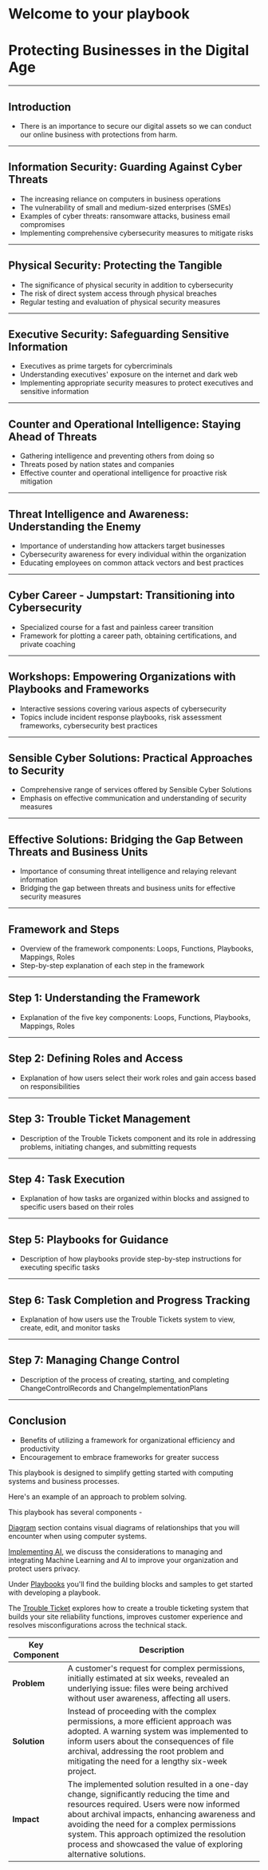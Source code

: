# Welcome to your playbook

# Protecting Businesses in the Digital Age
---
## Introduction

- There is an importance to secure our digital assets so we can conduct our online business with protections from harm. 
---
## Information Security: Guarding Against Cyber Threats
- The increasing reliance on computers in business operations
- The vulnerability of small and medium-sized enterprises (SMEs)
- Examples of cyber threats: ransomware attacks, business email compromises
- Implementing comprehensive cybersecurity measures to mitigate risks
---
## Physical Security: Protecting the Tangible
- The significance of physical security in addition to cybersecurity
- The risk of direct system access through physical breaches
- Regular testing and evaluation of physical security measures
---
## Executive Security: Safeguarding Sensitive Information
- Executives as prime targets for cybercriminals
- Understanding executives' exposure on the internet and dark web
- Implementing appropriate security measures to protect executives and sensitive information
---
## Counter and Operational Intelligence: Staying Ahead of Threats
- Gathering intelligence and preventing others from doing so
- Threats posed by nation states and companies
- Effective counter and operational intelligence for proactive risk mitigation
---
## Threat Intelligence and Awareness: Understanding the Enemy
- Importance of understanding how attackers target businesses
- Cybersecurity awareness for every individual within the organization
- Educating employees on common attack vectors and best practices
---
## Cyber Career - Jumpstart: Transitioning into Cybersecurity
- Specialized course for a fast and painless career transition
- Framework for plotting a career path, obtaining certifications, and private coaching
---
## Workshops: Empowering Organizations with Playbooks and Frameworks
- Interactive sessions covering various aspects of cybersecurity
- Topics include incident response playbooks, risk assessment frameworks, cybersecurity best practices
---
## Sensible Cyber Solutions: Practical Approaches to Security
- Comprehensive range of services offered by Sensible Cyber Solutions
- Emphasis on effective communication and understanding of security measures
---
## Effective Solutions: Bridging the Gap Between Threats and Business Units
- Importance of consuming threat intelligence and relaying relevant information
- Bridging the gap between threats and business units for effective security measures
---
## Framework and Steps
- Overview of the framework components: Loops, Functions, Playbooks, Mappings, Roles
- Step-by-step explanation of each step in the framework
---

## Step 1: Understanding the Framework
- Explanation of the five key components: Loops, Functions, Playbooks, Mappings, Roles
---
## Step 2: Defining Roles and Access
- Explanation of how users select their work roles and gain access based on responsibilities
---
## Step 3: Trouble Ticket Management
- Description of the Trouble Tickets component and its role in addressing problems, initiating changes, and submitting requests
---
## Step 4: Task Execution
- Explanation of how tasks are organized within blocks and assigned to specific users based on their roles
---
## Step 5: Playbooks for Guidance
- Description of how playbooks provide step-by-step instructions for executing specific tasks
---
## Step 6: Task Completion and Progress Tracking
- Explanation of how users use the Trouble Tickets system to view, create, edit, and monitor tasks
---
## Step 7: Managing Change Control
- Description of the process of creating, starting, and completing ChangeControlRecords and ChangeImplementationPlans
---
## Conclusion
- Benefits of utilizing a framework for organizational efficiency and productivity
- Encouragement to embrace frameworks for greater success



This playbook is designed to simplify getting started with computing systems and business processes. 

Here's an example of an approach to problem solving. 

This playbook has several components - 

[Diagram](./Diagrams/Learning.md) section contains visual diagrams of relationships that you will encounter when using computer systems. 

[Implementing AI](./ImplementingAI/Presentation.md), we discuss the considerations to managing and integrating Machine Learning and AI to improve your organization and protect users privacy. 

Under [Playbooks](./Playbooks/Getting_started.md) you'll find the building blocks and samples to get started with developing a playbook. 

The [Trouble Ticket](./TroubleTickets/Concept.md) explores how to create a trouble ticketing system that builds your site reliability functions, improves customer experience and resolves misconfigurations across the technical stack. 

| **Key Component**       | **Description**                                                                                                              |
|-------------------------|------------------------------------------------------------------------------------------------------------------------------|
| **Problem**             | A customer's request for complex permissions, initially estimated at six weeks, revealed an underlying issue: files were being archived without user awareness, affecting all users.    |
| **Solution**            | Instead of proceeding with the complex permissions, a more efficient approach was adopted. A warning system was implemented to inform users about the consequences of file archival, addressing the root problem and mitigating the need for a lengthy six-week project. |
| **Impact**              | The implemented solution resulted in a one-day change, significantly reducing the time and resources required. Users were now informed about archival impacts, enhancing awareness and avoiding the need for a complex permissions system. This approach optimized the resolution process and showcased the value of exploring alternative solutions. |

